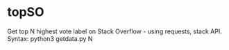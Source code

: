 # topSO
Get top N highest vote label on Stack Overflow - using requests, stack API.
Syntax: python3 getdata.py N
